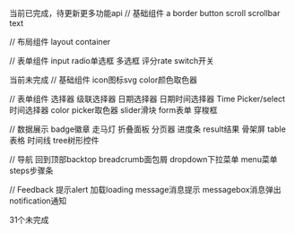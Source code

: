 当前已完成，待更新更多功能api
// 基础组件
a
border
button
scroll
scrollbar
text

// 布局组件
layout
container

// 表单组件
input
radio单选框
多选框
评分rate
switch开关





当前未完成
// 基础组件
icon图标svg
color颜色取色器

// 表单组件
选择器
级联选择器
日期选择器
日期时间选择器
Time Picker/select时间选择器
color picker取色器
slider滑块
form表单
穿梭框

// 数据展示
badge徽章
走马灯
折叠面板
分页器
进度条
result结果
骨架屏
table表格
时间线
tree树形控件

// 导航
回到顶部backtop
breadcrumb面包屑
dropdown下拉菜单
menu菜单
steps步骤条

// Feedback
提示alert
加载loading
message消息提示
messagebox消息弹出
notification通知


31个未完成